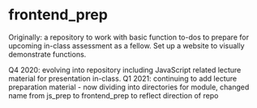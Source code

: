 # frontend_prep
Originally: a repository to work with basic function to-dos to prepare for upcoming in-class assessment as a fellow. Set up a website to visually demonstrate functions.

Q4 2020: evolving into repository including JavaScript related lecture material for presentation in-class. 
Q1 2021: continuing to add lecture preparation material - now dividing into directories for module, changed name from js_prep to frontend_prep to reflect direction of repo
